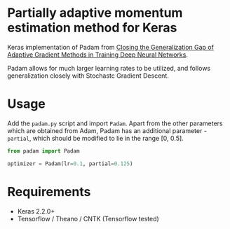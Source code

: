 # Partially adaptive momentum estimation method for Keras
Keras implementation of Padam from [Closing the Generalization Gap of Adaptive Gradient Methods in Training Deep Neural Networks](https://arxiv.org/abs/1806.06763).

Padam allows for much larger learning rates to be utilized, and follows generalization closely with Stochastc Gradient Descent.

# Usage
Add the `padam.py` script and import `Padam`. Apart from the other parameters which are obtained from Adam, Padam has an additional parameter - `partial`, which should be modified to lie in the range [0, 0.5]. 

```python
from padam import Padam

optimizer = Padam(lr=0.1, partial=0.125)

```

# Requirements

- Keras 2.2.0+
- Tensorflow / Theano / CNTK (Tensorflow tested)
